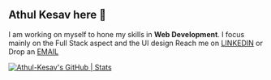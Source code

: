 ## Athul Kesav here 👋
I am working on myself to hone my skills in **Web Development**.
I focus mainly on the Full Stack aspect and the UI design
Reach me on [LINKEDIN](www.linkedin.com/in/athul-kesav-0b5855292) or Drop an [EMAIL](athulkesav2004@gmail.com)
<!--
**Athul-Kesav/Athul-Kesav** is a ✨ _special_ ✨ repository because its `README.md` (this file) appears on your GitHub profile.

Here are some ideas to get you started:

- 🔭 I’m currently working on ...
- 🌱 I’m currently learning ...
- 👯 I’m looking to collaborate on ...
- 🤔 I’m looking for help with ...
- 💬 Ask me about ...
- 📫 How to reach me: ...
- 😄 Pronouns: ...
- ⚡ Fun fact: ...
-->

[![Athul-Kesav's GitHub | Stats](https://stats.quira.sh/Athul-Kesav/github?theme=dark)](https://quira.sh?utm_source=widgets&utm_campaign=Athul-Kesav)
